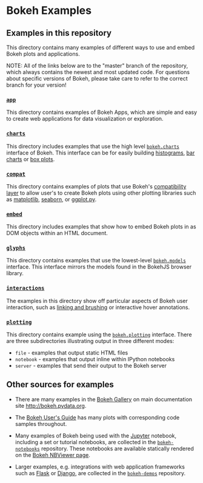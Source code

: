 # Bokeh Examples

## Examples in this repository

This directory contains many examples of different ways to use and embed Bokeh plots and applications.

NOTE: All of the links below are to the "master" branch of the repository, which always contains the newest and most updated code. For questions about specific versions of Bokeh, please take care to refer to the correct branch for your version!

### [`app`](https://github.com/bokeh/bokeh/tree/master/examples/app)

This directory contains examples of Bokeh Apps, which are simple and easy to create web applications for data visualization or exploration.

### [`charts`](https://github.com/bokeh/bokeh/tree/master/examples/compat)

This directory includes examples that use the high level [`bokeh.charts`](http://bokeh.pydata.org/en/latest/docs/user_guide/charts.html) interface of Bokeh. This interface can be for easily building [histograms](http://bokeh.pydata.org/en/latest/docs/user_guide/charts.html#histograms), [bar charts](http://bokeh.pydata.org/en/latest/docs/user_guide/charts.html#bar-charts) or [box plots](http://bokeh.pydata.org/en/latest/docs/user_guide/charts.html#box-plots).

### [`compat`](https://github.com/bokeh/bokeh/tree/master/examples/compat)

This directory contains examples of plots that use Bokeh's [compatibility layer](http://bokeh.pydata.org/en/latest/docs/user_guide/compat.html) to allow user's to create Bokeh plots using other plotting libraries such as [matplotlib](http://matplotlib.org), [seaborn](http://stanford.edu/~mwaskom/software/seaborn/), or [ggplot.py](http://ggplot.yhathq.com).

### [`embed`](https://github.com/bokeh/bokeh/tree/master/examples/embed)

This directory includes examples that show how to embed Bokeh plots in as DOM objects within an HTML document.

### [`glyphs`](https://github.com/bokeh/bokeh/tree/master/examples/glyphs)

This directory contains examples that use the lowest-level [`bokeh.models`](http://bokeh.pydata.org/en/latest/docs/user_guide/concepts.html#bokeh-models) interface. This interface mirrors the models found in the BokehJS browser library.

### [`interactions`](https://github.com/bokeh/bokeh/tree/master/examples/interactions)

The examples in this directory show off particular aspects of Bokeh user interaction, such as [linking and brushing](http://www.infovis-wiki.net/index.php?title=Linking_and_Brushing) or interactive hover annotations.

### [`plotting`](https://github.com/bokeh/bokeh/tree/master/examples/plotting)

This directory contains example using the [`bokeh.plotting`](http://bokeh.pydata.org/en/latest/docs/user_guide/plotting.html) interface. There are three subdirectories illustrating output in three different modes:

* `file` - examples that output static HTML files
* `notebook` - examples that output inline within IPython notebooks
* `server` - examples that send their output to the Bokeh server

## Other sources for examples

* There are many examples in the [Bokeh Gallery](http://bokeh.pydata.org/en/latest/docs/gallery.html) on main documentation site http://bokeh.pydata.org.

* The [Bokeh User's Guide](http://bokeh.pydata.org/en/latest/docs/user_guide.html) has many plots with corresponding code samples throughout.

* Many examples of Bokeh being used with the [Jupyter](http://jupyter.org) notebook, including a set or tutorial notebooks, are collected in the [`bokeh-notebooks`](https://github.com/bokeh/bokeh-notebooks) repository. These notebooks are available statically rendered on the [Bokeh NBViewer page](http://nbviewer.ipython.org/github/bokeh/bokeh-notebooks/blob/master/index.ipynb).

* Larger examples, e.g. integrations with web application frameworks such as [Flask](http://flask.pocoo.org) or [Django](https://www.djangoproject.com), are collected in the [`bokeh-demos`](https://github.com/bokeh/bokeh-demos) repository.




